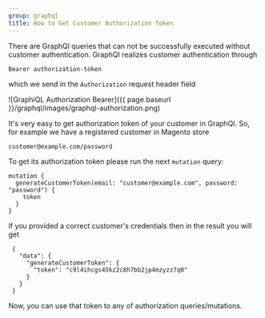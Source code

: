 ```yaml
---
group: graphql
title: How to Get Customer Authorization Token
---
```


There are GraphQl queries that can not be successfully executed without customer authentication. GraphQl realizes customer authentication through 
```text
Bearer authorization-token
```
which we send in the `Authorization` request header field 

![GraphiQL Authorization Bearer]({{ page.baseurl }}/graphql/images/graphql-authorization.png)

It's very easy to get authorization token of your customer in GraphQl. So, for example we have a registered customer in Magento store
```text
customer@example.com/password
```

To get its authorization token please run the next `mutation` query:
```text
mutation {
  generateCustomerToken(email: "customer@example.com", password: "password") {
    token
  }
}
```

If you provided a correct customer's credentials then in the result you will get
```text
 {
   "data": {
     "generateCustomerToken": {
       "token": "c9l4ihcgs45kz2c8h7bb2jp4mzyzz7q0"
     }
   }
 }
```

Now, you can use that token to any of authorization queries/mutations. 
